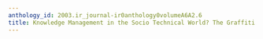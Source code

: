 ```yaml
---
anthology_id: 2003.ir_journal-ir0anthology0volumeA6A2.6
title: Knowledge Management in the Socio Technical World? The Graffiti Continues
---
```

